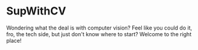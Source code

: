 # SupWithCV
Wondering what the deal is with computer vision? Feel like you could do it, fro, the tech side, but just don't know where to start? Welcome to the right place!
